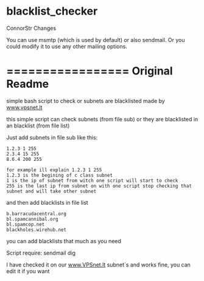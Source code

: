 blacklist_checker
=================
ConnorStr Changes

You can use msmtp (which is used by default) or also sendmail. Or you could modify it to use any other mailing options.

=================
Original Readme
=================
simple bash script to check or subnets are blacklisted made by www.vpsnet.lt

this simple script can check subnets (from file sub) or they are blacklisted in an blacklist (from file list)

Just add subnets in file sub like this:

	1.2.3 1 255
	2.3.4 15 255
	8.6.4 200 255

	for example ill explain 1.2.3 1 255
	1.2.3 is the begining of c class subnet
	1 is the ip of subnet from witch one script will start to check
	255 is the last ip from subnet on with one script stop checking that subnet and will take other subnet
  
and then add blacklists in file list

	b.barracudacentral.org
	bl.spamcannibal.org
	bl.spamcop.net
	blackholes.wirehub.net
	
you can add blacklists that much as you need

Script require:
	sendmail
	dig

I have checked it on our www.VPSnet.lt subnet`s and works fine, you can edit it if you want
